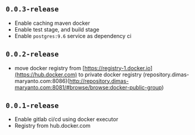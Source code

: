 ## `0.0.3-release`

- Enable caching maven docker
- Enable test stage, and build stage
- Enable `postgres:9.6` service as dependency ci

## `0.0.2-release`

- move docker registry from [https://registry-1.docker.io](https://hub.docker.com) to private docker registry (repository.dimas-maryanto.com:8086)(http://repository.dimas-maryanto.com:8081/#browse/browse:docker-public-group)

## `0.0.1-release`

- Enable gitlab ci/cd using docker executor
- Registry from hub.docker.com

